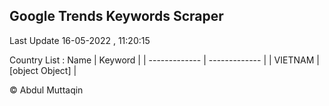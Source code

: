 

## Google Trends Keywords Scraper 
 
Last Update 16-05-2022 , 11:20:15

Country List :
 Name  | Keyword |
| ------------- | ------------- |
| VIETNAM | [object Object] |



© Abdul Muttaqin 
